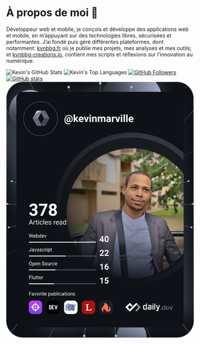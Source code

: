 # À propos de moi 🤝

Développeur web et mobile, je conçois et développe des applications web et mobile, en m’appuyant sur des technologies libres, sécurisées et performantes. J’ai fondé puis géré différentes plateformes, dont notamment: [kvnbbg.fr](https://kvnbbg.fr) où je publie mes projets, mes analyses et mes outils; et [kvnbbg-creations.io](https://kvnbbg-creations.io), contient mes scripts et réflexions sur l’innovation au numérique.


![Kevin's GitHub Stats](https://github-readme-stats.vercel.app/api?username=kvnbbg&show_icons=true&theme=radical)
![Kevin's Top Languages](https://github-readme-stats.vercel.app/api/top-langs/?username=kvnbbg&layout=compact)
[![GitHub Followers](https://img.shields.io/github/followers/kvnbbg?label=Follow&style=social)](https://github.com/kvnbbg)
[![GitHub stars](https://img.shields.io/github/stars/kvnbbg)](https://github.com/kvnbbg/stargazers)
[![Kevin's Dev Card](https://github.com/Kvnbbg/kvnbbg/blob/main/devcard.svg)](https://app.daily.dev/kevinmarville)



